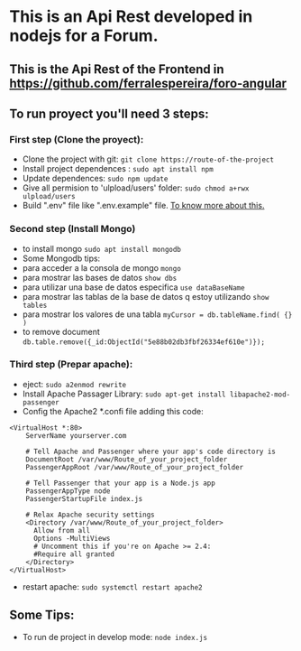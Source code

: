 # This is an Api Rest developed in nodejs for a Forum.
## This is the Api Rest of the Frontend in https://github.com/ferralespereira/foro-angular

## To run proyect you'll need 3 steps:
### First step (Clone the proyect):
* Clone the project with git: `git clone https://route-of-the-project` 
* Install project dependences : `sudo apt install npm`
* Update dependences: `sudo npm update`
* Give all permision to 'ulpload/users' folder: `sudo chmod a+rwx ulpload/users`
* Build ".env" file like ".env.example" file. [To know more about this.](https://www.freecodecamp.org/news/how-to-use-node-environment-variables-with-a-dotenv-file-for-node-js-and-npm/)

### Second step (Install Mongo)
* to install mongo `sudo apt install mongodb`
* Some Mongodb tips:
* para acceder a la consola de mongo `mongo`
* para mostrar las bases de datos `show dbs`
* para utilizar una base de datos especifica `use dataBaseName`
* para mostrar las tablas de la base de datos q estoy utilizando `show tables`
* para mostrar los valores de una tabla `myCursor = db.tableName.find( {} )`
* to remove document `db.table.remove({_id:ObjectId("5e88b02db3fbf26334ef610e")});`

### Third step (Prepar apache):
* eject: `sudo a2enmod rewrite`
* Install Apache Passager Library: `sudo apt-get install libapache2-mod-passenger`
* Config the Apache2 *.confi file adding this code:
```
<VirtualHost *:80>
    ServerName yourserver.com

    # Tell Apache and Passenger where your app's code directory is
    DocumentRoot /var/www/Route_of_your_project_folder
    PassengerAppRoot /var/www/Route_of_your_project_folder

    # Tell Passenger that your app is a Node.js app
    PassengerAppType node
    PassengerStartupFile index.js

    # Relax Apache security settings
    <Directory /var/www/Route_of_your_project_folder>
      Allow from all
      Options -MultiViews
      # Uncomment this if you're on Apache >= 2.4:
      #Require all granted
    </Directory>
</VirtualHost>
```
* restart apache: `sudo systemctl restart apache2`

## Some Tips:
* To run de project in develop mode: `node index.js`